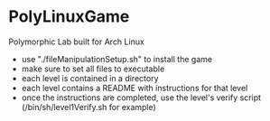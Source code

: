 # PolyLinuxGame
 Polymorphic Lab built for Arch Linux

- use "./fileManipulationSetup.sh" to install the game
- make sure to set all files to executable
- each level is contained in a directory
- each level contains a README with instructions for that level
- once the instructions are completed, use the level's verify script (/bin/sh/level1Verify.sh for example)
